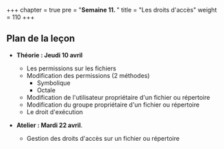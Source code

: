 +++
chapter = true
pre = "<b>Semaine 11. </b>"
title = "Les droits d'accès"
weight = 110
+++

## Plan de la leçon

- **Théorie : Jeudi 10 avril**
  - Les permissions sur les fichiers
  - Modification des permissions (2 méthodes)
	- Symbolique
	- Octale
  - Modification de l'utilisateur propriétaire d'un fichier ou répertoire
  - Modification du groupe propriétaire d'un fichier ou répertoire
  - Le droit d'exécution

- **Atelier : Mardi 22 avril**.
  - Gestion des droits d'accès sur un fichier ou répertoire

